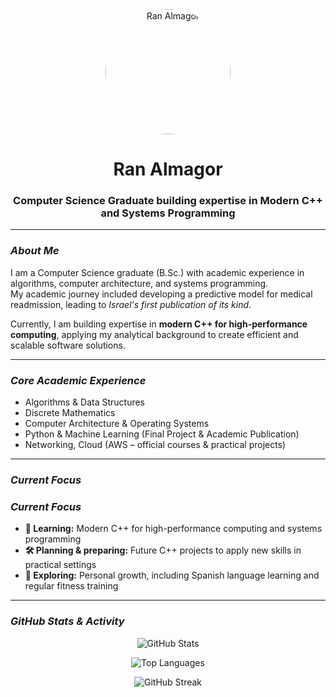 <div align="center">
  <img src="https://avatars.githubusercontent.com/u/171186804?v=4" alt="Ran Almagor" width="200" height="200" style="border-radius:50%;"/>
  <h1><b>Ran Almagor</b></h1>
  <h3>Computer Science Graduate building expertise in Modern C++ and Systems Programming</h3>
</div>

---

### *About Me*

I am a Computer Science graduate (B.Sc.) with academic experience in algorithms, computer architecture, and systems programming.  
My academic journey included developing a predictive model for medical readmission, leading to *Israel's first publication of its kind*.  

Currently, I am building expertise in **modern C++ for high-performance computing**, applying my analytical background to create efficient and scalable software solutions.

---

### *Core Academic Experience*

* Algorithms & Data Structures  
* Discrete Mathematics  
* Computer Architecture & Operating Systems  
* Python & Machine Learning (Final Project & Academic Publication)  
* Networking, Cloud (AWS – official courses & practical projects)

---

### *Current Focus*

### *Current Focus*

* **🔭 Learning:** Modern C++ for high-performance computing and systems programming  
* **🛠️ Planning & preparing:** Future C++ projects to apply new skills in practical settings  
* **🌱 Exploring:** Personal growth, including Spanish language learning and regular fitness training

---

### *GitHub Stats & Activity*

<div align="center">

![GitHub Stats](https://github-readme-stats.vercel.app/api?username=YourGitHubUsername&show_icons=true&theme=radical)  

![Top Languages](https://github-readme-stats.vercel.app/api/top-langs/?username=YourGitHubUsername&layout=compact&theme=radical)  

![GitHub Streak](https://github-readme-streak-stats.herokuapp.com/?user=YourGitHubUsername&theme=radical)

</div>


